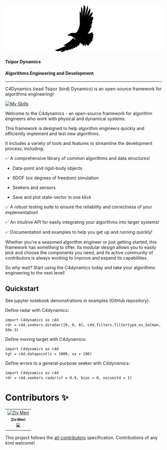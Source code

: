 <div align="center">
  <img src="https://github.com/C4dynamics/C4dynamics/blob/main/tools/C4dynamics.png">
</div>

#### Tsipor Dynamics
#### Algorithms Engineering and Development
****

C4Dynamics (read Tsipor (bird) Dynamics) is an open-source framework for algorithms engineering! 


[![My Skills](https://skillicons.dev/icons?i=python)](https://skillicons.dev)


Welcome to the C4dynamics - an open-source framework for algorithm engineers who work with physical and dynamical systems. 


This framework is designed to help algorithm engineers quickly and efficiently implement and test new algorithms. 

It includes a variety of tools and features to streamline the development process, including:

✅ A comprehensive library of common algorithms and data structures!

* Data-point and rigid-body objects

* 6DOF (six degrees of freedom) simulation

* Seekers and sensors

* Save and plot state-vector in one klick

✅ A robust testing suite to ensure the reliability and correctness of your implementation!

✅ An intuitive API for easily integrating your algorithms into larger systems!

✅ Documentation and examples to help you get up and running quickly!



Whether you're a seasoned algorithm engineer or just getting started, this framework has something to offer. Its modular design allows you to easily pick and choose the components you need, and its active community of contributors is always working to improve and expand its capabilities.

So why wait? Start using the C4dynamics today and take your algorithms engineering to the next level!

## Quickstart

See jupyter notebook demonstrations in examples (GitHub repository). 


Define radar with C4dynamics: 

```
import C4dynamics as c4d
rdr = c4d.seekers.dzradar([0, 0, 0], c4d.filters.filtertype.ex_kalman, 50e-3)
```

Define moving target with C4dynamics: 

```
import C4dynamics as c4d
tgt = c4d.datapoint(x = 1000, vx = 100)
```

Define errors to a general-purpose seeker with C4dynamics: 

```
import C4dynamics as c4d
rdr = c4d.seekers.radar(sf = 0.9, bias = 0, noisestd = 1)
```

# Contributors ✨


<!-- ALL-CONTRIBUTORS-LIST:START - Do not remove or modify this section -->
<!-- prettier-ignore-start -->
<!-- markdownlint-disable -->
<table>
  <tbody>
    <tr>	
      <td align="center"><a href="https://github.com/C4dynamics"><img src="https://github.com/C4dynamics/C4dynamics/blob/main/tools/ziv_noa.png" width="100px;" alt="Ziv Meri"/> <br /><sub><b>Ziv Meri</b></sub></a><br /><a href="https://github.com/C4dynamics" title="Code">💻</a></td>
    </tr>
  </tbody>
</table>

<!-- markdownlint-restore -->
<!-- prettier-ignore-end -->

<!-- ALL-CONTRIBUTORS-LIST:END -->

This project follows the [all-contributors](https://github.com/all-contributors/all-contributors) specification. Contributions of any kind welcome!

